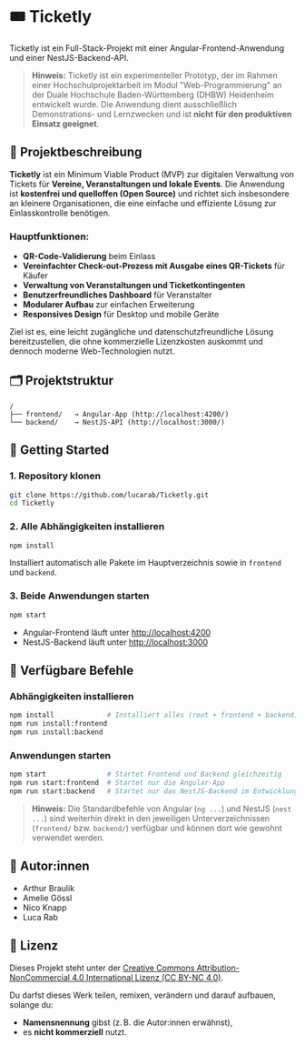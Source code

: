 # 🎟️ Ticketly

Ticketly ist ein Full-Stack-Projekt mit einer Angular-Frontend-Anwendung und einer NestJS-Backend-API.

> **Hinweis:** Ticketly ist ein experimenteller Prototyp, der im Rahmen einer Hochschulprojektarbeit im Modul "Web-Programmierung" an der Duale Hochschule Baden-Württemberg (DHBW) Heidenheim entwickelt wurde. Die Anwendung dient ausschließlich Demonstrations- und Lernzwecken und ist **nicht für den produktiven Einsatz geeignet**.

## 🧾 Projektbeschreibung

**Ticketly** ist ein Minimum Viable Product (MVP) zur digitalen Verwaltung von Tickets für **Vereine, Veranstaltungen und lokale Events**. Die Anwendung ist **kostenfrei und quelloffen (Open Source)** und richtet sich insbesondere an kleinere Organisationen, die eine einfache und effiziente Lösung zur Einlasskontrolle benötigen.

### Hauptfunktionen:
- **QR-Code-Validierung** beim Einlass
- **Vereinfachter Check-out-Prozess mit Ausgabe eines QR-Tickets** für Käufer
- **Verwaltung von Veranstaltungen und Ticketkontingenten**
- **Benutzerfreundliches Dashboard** für Veranstalter
- **Modularer Aufbau** zur einfachen Erweiterung
- **Responsives Design** für Desktop und mobile Geräte

Ziel ist es, eine leicht zugängliche und datenschutzfreundliche Lösung bereitzustellen, die ohne kommerzielle Lizenzkosten auskommt und dennoch moderne Web-Technologien nutzt.

## 🗂️ Projektstruktur

```
/
├── frontend/   → Angular-App (http://localhost:4200/)
└── backend/    → NestJS-API (http://localhost:3000/)
```

## 🚀 Getting Started

### 1. Repository klonen
```bash
git clone https://github.com/lucarab/Ticketly.git
cd Ticketly
```

### 2. Alle Abhängigkeiten installieren
```bash
npm install
```
Installiert automatisch alle Pakete im Hauptverzeichnis sowie in `frontend` und `backend`.

### 3. Beide Anwendungen starten
```bash
npm start
```
- Angular-Frontend läuft unter [http://localhost:4200](http://localhost:4200)  
- NestJS-Backend läuft unter [http://localhost:3000](http://localhost:3000)


## 🔧 Verfügbare Befehle

### Abhängigkeiten installieren
```bash
npm install             # Installiert alles (root + frontend + backend)
npm run install:frontend
npm run install:backend
```

### Anwendungen starten
```bash
npm start               # Startet Frontend und Backend gleichzeitig
npm run start:frontend  # Startet nur die Angular-App
npm run start:backend   # Startet nur das NestJS-Backend im Entwicklungsmodus
```


> **Hinweis:** Die Standardbefehle von Angular (`ng ...`) und NestJS (`nest ...`) sind weiterhin direkt in den jeweiligen Unterverzeichnissen (`frontend/` bzw. `backend/`) verfügbar und können dort wie gewohnt verwendet werden.


## 👥 Autor:innen
- Arthur Braulik
- Amelie Gössl
- Nico Knapp
- Luca Rab

## 📄 Lizenz

Dieses Projekt steht unter der [Creative Commons Attribution-NonCommercial 4.0 International Lizenz (CC BY-NC 4.0)](https://creativecommons.org/licenses/by-nc/4.0/deed.de).

Du darfst dieses Werk teilen, remixen, verändern und darauf aufbauen, solange du:
- **Namensnennung** gibst (z. B. die Autor:innen erwähnst),
- es **nicht kommerziell** nutzt.
